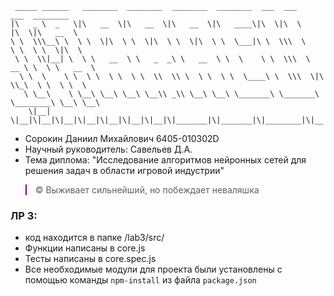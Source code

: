 ```
 _____ ______   ________  ________  ________  ________  ___  ___        ___  ________     
|\   _ \  _   \|\   __  \|\   __  \|\   __  \|\   ____\|\  \|\  \      |\  \|\   __  \    
\ \  \\\__\ \  \ \  \|\  \ \  \|\  \ \  \|\  \ \  \___|\ \  \\\  \     \ \  \ \  \|\  \   
 \ \  \\|__| \  \ \   __  \ \   _  _\ \   __  \ \  \    \ \  \\\  \  __ \ \  \ \   __  \  
  \ \  \    \ \  \ \  \ \  \ \  \\  \\ \  \ \  \ \  \____\ \  \\\  \|\  \\_\  \ \  \ \  \ 
   \ \__\    \ \__\ \__\ \__\ \__\\ _\\ \__\ \__\ \_______\ \_______\ \________\ \__\ \__\
    \|__|     \|__|\|__|\|__|\|__|\|__|\|__|\|__|\|_______|\|_______|\|________|\|__|\|__|        
```

- Сорокин Даниил Михайлович 6405-010302D
- Научный руководитель: Савельев Д.А.
- Тема диплома: "Исследование алгоритмов нейронных сетей для решения задач в области игровой индустрии"

<blockquote style="border-color:purple;">
&copy; Выживает сильнейший, но побеждает неваляшка
</blockquote>

### ЛР 3:
- код находится в папке /lab3/src/
- Функции написаны в core.js
- Тесты написаны в core.spec.js
- Все необходимые модули для проекта были установлены с помощью команды ```npm-install``` из файла ```package.json```